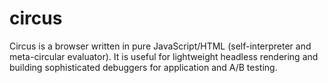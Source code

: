 # circus
Circus is a browser written in pure JavaScript/HTML (self-interpreter and meta-circular evaluator). It is useful for lightweight headless rendering and building sophisticated debuggers for application and A/B testing.
